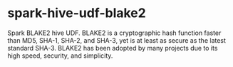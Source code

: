 # spark-hive-udf-blake2
Spark BLAKE2 hive UDF. BLAKE2  is a cryptographic hash function faster than MD5, SHA-1, SHA-2, and SHA-3, yet is at least as secure as the latest standard SHA-3. BLAKE2 has been adopted by many projects due to its high speed, security, and simplicity. 
